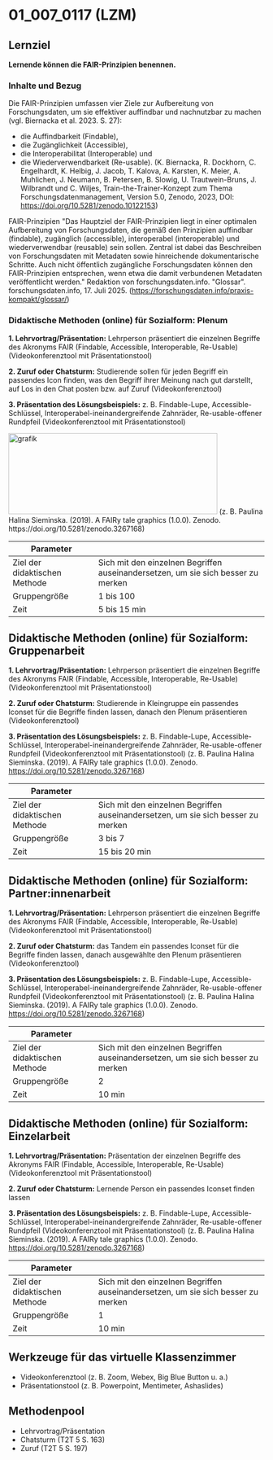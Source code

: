 <!--
author: Anne Voigt
email:    
version:  v1
language: DE
icon:     
link:     
comment:  OER.net FDM-Basiskurs
-->

# 01_007_0117 (LZM)

## Lernziel

**Lernende können die FAIR-Prinzipien benennen.**

### Inhalte und Bezug 
Die FAIR-Prinzipien umfassen vier Ziele zur Aufbereitung von Forschungsdaten, um sie effektiver auffindbar und nachnutzbar zu machen (vgl. Biernacka et al. 2023. S. 27): 

  * die Auffindbarkeit (Findable), 
  * die Zugänglichkeit (Accessible), 
  * die Interoperabilitat (Interoperable) und 
  * die Wiederverwendbarkeit (Re-usable).
(K. Biernacka, R. Dockhorn, C. Engelhardt, K. Helbig, J. Jacob, T. Kalova, A. Karsten, K. Meier, A. Muhlichen, J. Neumann, B. Petersen, B. Slowig, U. Trautwein-Bruns, J. Wilbrandt und C. Wiljes, Train-the-Trainer-Konzept zum Thema  Forschungsdatenmanagement, Version 5.0, Zenodo, 2023, DOI: https://doi.org/10.5281/zenodo.10122153) 

FAIR-Prinzipien
"Das Hauptziel der FAIR-Prinzipien liegt in einer optimalen Aufbereitung von Forschungsdaten, die gemäß den Prinzipien auffindbar (findable), zugänglich (accessible), interoperabel (interoperable) und wiederverwendbar (reusable) sein sollen. Zentral ist dabei das Beschreiben von Forschungsdaten mit Metadaten sowie hinreichende dokumentarische Schritte. Auch nicht öffentlich zugängliche Forschungsdaten können den FAIR-Prinzipien entsprechen, wenn etwa die damit verbundenen Metadaten veröffentlicht werden." 
Redaktion von forschungsdaten.info. "Glossar". forschungsdaten.info, 17. Juli 2025. (https://forschungsdaten.info/praxis-kompakt/glossar/) 

### Didaktische Methoden (online) für Sozialform: Plenum
**1. Lehrvortrag/Präsentation:** Lehrperson präsentiert die einzelnen Begriffe des Akronyms FAIR (Findable, Accessible, Interoperable, Re-Usable) (Videokonferenztool mit Präsentationstool)

**2. Zuruf oder Chatsturm:** Studierende sollen für jeden Begriff ein passendes Icon finden, was den Begriff ihrer Meinung nach gut darstellt, auf Los in den Chat posten bzw. auf Zuruf (Videokonferenztool)

**3. Präsentation des Lösungsbeispiels:** z. B. Findable-Lupe, Accessible-Schlüssel, Interoperabel-ineinandergreifende Zahnräder, Re-usable-offener Rundpfeil (Videokonferenztool mit Präsentationstool)

<img width="411" height="159" alt="grafik" src="https://github.com/user-attachments/assets/a451723f-000f-4615-8d5d-1602c58cbd64" /> 
(z. B. Paulina Halina Sieminska. (2019). A FAIRy tale graphics (1.0.0). Zenodo. https://doi.org/10.5281/zenodo.3267168)

| Parameter                         |          |
| -----------------------------     | -------- |
| Ziel der didaktischen Methode     | Sich mit den einzelnen Begriffen auseinandersetzen, um sie sich besser zu merken   |
| Gruppengröße                      | 1 bis 100 |
| Zeit                              | 5 bis 15 min |


## Didaktische Methoden (online) für Sozialform: Gruppenarbeit
**1. Lehrvortrag/Präsentation:** Lehrperson präsentiert die einzelnen Begriffe des Akronyms FAIR (Findable, Accessible, Interoperable, Re-Usable) (Videokonferenztool mit Präsentationstool)

**2. Zuruf oder Chatsturm:** Studierende in Kleingruppe ein passendes Iconset für die Begriffe finden lassen, danach den Plenum präsentieren (Videokonferenztool)

**3. Präsentation des Lösungsbeispiels:** z. B. Findable-Lupe, Accessible-Schlüssel, Interoperabel-ineinandergreifende Zahnräder, Re-usable-offener Rundpfeil (Videokonferenztool mit Präsentationstool)
(z. B. Paulina Halina Sieminska. (2019). A FAIRy tale graphics (1.0.0). Zenodo. https://doi.org/10.5281/zenodo.3267168)

| Parameter                         |          |
| -----------------------------     | -------- |
| Ziel der didaktischen Methode     | Sich mit den einzelnen Begriffen auseinandersetzen, um sie sich besser zu merken   |
| Gruppengröße                      | 3 bis 7 |
| Zeit                              | 15 bis 20 min |


## Didaktische Methoden (online) für Sozialform: Partner:innenarbeit
**1. Lehrvortrag/Präsentation:** Lehrperson präsentiert die einzelnen Begriffe des Akronyms FAIR (Findable, Accessible, Interoperable, Re-Usable) (Videokonferenztool mit Präsentationstool)

**2. Zuruf oder Chatsturm:** das Tandem ein passendes Iconset für die Begriffe finden lassen, danach ausgewählte den Plenum präsentieren (Videokonferenztool)

**3. Präsentation des Lösungsbeispiels:** z. B. Findable-Lupe, Accessible-Schlüssel, Interoperabel-ineinandergreifende Zahnräder, Re-usable-offener Rundpfeil (Videokonferenztool mit Präsentationstool)
(z. B. Paulina Halina Sieminska. (2019). A FAIRy tale graphics (1.0.0). Zenodo. https://doi.org/10.5281/zenodo.3267168)

| Parameter                         |          |
| -----------------------------     | -------- |
| Ziel der didaktischen Methode     | Sich mit den einzelnen Begriffen auseinandersetzen, um sie sich besser zu merken   |
| Gruppengröße                      | 2 |
| Zeit                              | 10 min |


## Didaktische Methoden (online) für Sozialform: Einzelarbeit
**1. Lehrvortrag/Präsentation:** Präsentation der einzelnen Begriffe des Akronyms FAIR (Findable, Accessible, Interoperable, Re-Usable) (Videokonferenztool mit Präsentationstool)

**2. Zuruf oder Chatsturm:** Lernende Person ein passendes Iconset finden lassen

**3. Präsentation des Lösungsbeispiels:** z. B. Findable-Lupe, Accessible-Schlüssel, Interoperabel-ineinandergreifende Zahnräder, Re-usable-offener Rundpfeil (Videokonferenztool mit Präsentationstool)
(z. B. Paulina Halina Sieminska. (2019). A FAIRy tale graphics (1.0.0). Zenodo. https://doi.org/10.5281/zenodo.3267168)

| Parameter                         |          |
| -----------------------------     | -------- |
| Ziel der didaktischen Methode     | Sich mit den einzelnen Begriffen auseinandersetzen, um sie sich besser zu merken   |
| Gruppengröße                      | 1 |
| Zeit                              | 10 min |

## Werkzeuge für das virtuelle Klassenzimmer
* Videokonferenztool (z. B. Zoom, Webex, Big Blue Button u. a.)
* Präsentationstool (z. B. Powerpoint, Mentimeter, Ashaslides)

## Methodenpool
* Lehrvortrag/Präsentation
* Chatsturm (T2T 5 S. 163)
* Zuruf (T2T 5 S. 197)
